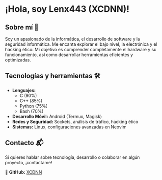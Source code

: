 # ¡Hola, soy Lenx443 (XCDNN)!

## Sobre mí 🚀

Soy un apasionado de la informática, el desarrollo de software y la seguridad informática. Me encanta explorar el bajo nivel, la electrónica y el hacking ético. Mi objetivo es comprender completamente el hardware y su funcionamiento, así como desarrollar herramientas eficientes y optimizadas.

## Tecnologías y herramientas 🛠️

- **Lenguajes:**
  - C (90%)
  - C++ (85%)
  - Python (75%)
  - Bash (70%)
- **Desarrollo Móvil:** Android (Termux, Magisk)
- **Redes y Seguridad:** Sockets, análisis de tráfico, hacking ético
- **Sistemas:** Linux, configuraciones avanzadas en Neovim

## Contacto 📬

Si quieres hablar sobre tecnología, desarrollo o colaborar en algún proyecto, ¡contáctame!

🔗 **GitHub:** [XCDNN](https://github.com/lenx443)
